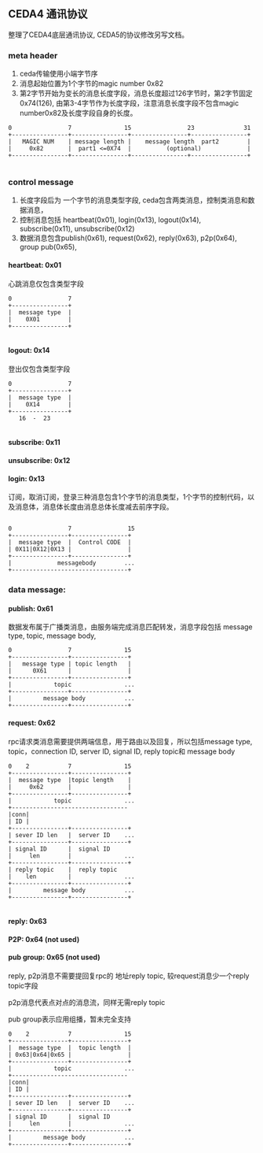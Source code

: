 ## CEDA4 通讯协议

整理了CEDA4底层通讯协议, CEDA5的协议修改另写文档。

### meta header 

1. ceda传输使用小端字节序 
2. 消息起始位置为1个字节的magic number 0x82
3. 第2字节开始为变长的消息长度字段，消息长度超过126字节时，第2字节固定0x74(126), 由第3-4字节作为长度字段，注意消息长度字段不包含magic  number0x82及长度字段自身的长度。

```
0                7               15                23              31
+----------------+----------------+----------------+----------------+
|   MAGIC NUM    | message length |    message length  part2        |
|     0x82       |  part1 <=0X74  |          (optional)             |
+----------------+----------------+----------------+----------------+
     
```

### control message 
1. 长度字段后为 一个字节的消息类型字段, ceda包含两类消息，控制类消息和数据消息，
2. 控制消息包括 heartbeat(0x01), login(0x13), logout(0x14), subscribe(0x11), unsubscribe(0x12)
3. 数据消息包含publish(0x61), request(0x62), reply(0x63), p2p(0x64), group pub(0x65),   

#### heartbeat: 0x01
心跳消息仅包含类型字段

```
0                7
+----------------+
|  message type  |
|    0X01        |
+----------------+    
    
```

#### logout: 0x14
登出仅包含类型字段
```
0                7
+----------------+
|  message type  |
|    0X14        |
+----------------+
   16  -  23      
    
```

#### subscribe: 0x11

#### unsubscribe: 0x12
#### login: 0x13

订阅，取消订阅，登录三种消息包含1个字节的消息类型，1个字节的控制代码，以及消息体，消息体长度由消息总体长度减去前序字段。

```

0                7                15
+----------------+----------------+
|  message type  |  Control CODE  | 
| 0X11|0X12|0X13 |                |
+----------------+----------------+
|             messagebody        ...
+---------------------------------+
```
### data message:

#### publish: 0x61

数据发布属于广播类消息，由服务端完成消息匹配转发，消息字段包括 message type, topic, message body,

```
0                7               15
+----------------+----------------+
|   message type | topic length   |
|      0X61      |                |
+----------------+----------------+
|            topic               ...
+----------------+----------------+
|         message body           ...
+----------------+----------------+
```

#### request: 0x62

rpc请求类消息需要提供两端信息，用于路由以及回复，所以包括message type, topic，connection ID,  server ID, signal ID, reply topic和 message body

```
0    2           7               15
+----------------+----------------+
|  message type  |topic length    | 
|     0x62       |                | 
+----------------+----------------+
|            topic               ...
+---------------------------------
|conn| 
| ID | 
+----------------+----------------+
| sever ID len   |  server ID    ... 
+----------------+----------------+
| signal ID      |  signal ID  
|     len        |               ... 
+----------------+----------------+
| reply topic    |  reply topic  
|    len         |               ... 
+----------------+----------------+
|         message body           ...
+----------------+----------------+
    
```
####  reply: 0x63
#### P2P: 0x64 (not used)
#### pub group: 0x65 (not used)

reply, p2p消息不需要提回复rpc的 地址reply topic, 较request消息少一个reply topic字段

p2p消息代表点对点的消息流，同样无需reply topic

pub group表示应用组播，暂未完全支持

```
0    2           7               15
+----------------+----------------+
|  message type  |  topic length  | 
| 0x63|0x64|0x65 |                | 
+----------------+----------------+
|            topic               ...
+---------------------------------
|conn| 
| ID | 
+----------------+----------------+
| sever ID len   |  server ID    ... 
+----------------+----------------+
| signal ID      |  signal ID  
|     len        |               ... 
+----------------+----------------+   
|         message body           ...
+----------------+----------------+

```
